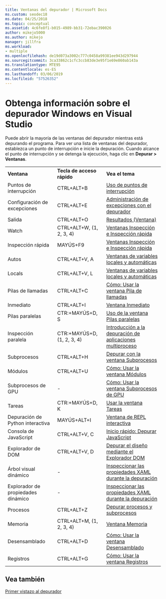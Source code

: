 ```yaml
---
title: Ventanas del depurador | Microsoft Docs
ms.custom: seodec18
ms.date: 04/25/2018
ms.topic: conceptual
ms.assetid: 4c6fe8f1-b015-4989-bb31-72ebac390026
author: mikejo5000
ms.author: mikejo
manager: jillfra
ms.workload:
- multiple
ms.openlocfilehash: de19d073a3002c777c0458a99381ee943d297944
ms.sourcegitcommit: 3ca33862c1cfc3ccb83de3e95f1e69e860ab143a
ms.translationtype: MTE95
ms.contentlocale: es-ES
ms.lasthandoff: 03/06/2019
ms.locfileid: "57526352"
---
```

# <a name="learn-about-debugger-windows-in-visual-studio"></a>Obtenga información sobre el depurador Windows en Visual Studio

Puede abrir la mayoría de las ventanas del depurador mientras está depurando el programa. Para ver una lista de ventanas del depurador, establezca un punto de interrupción e inicie la depuración. Cuando alcance el punto de interrupción y se detenga la ejecución, haga clic en **Depurar > Ventanas**.

||||
|-|-|-|
|**Ventana**|**Tecla de acceso rápido**|**Vea el tema**|
|Puntos de interrupción|CTRL+ALT+B|[Uso de puntos de interrupción](../debugger/using-breakpoints.md)|
|Configuración de excepciones|CTRL+ALT+E|[Administración de excepciones con el depurador](../debugger/managing-exceptions-with-the-debugger.md)|
|Salida|CTRL+ALT+O|[Resultados (Ventana)](../ide/reference/output-window.md)|
|Watch|CTRL+ALT+W, (1, 2, 3, 4)|[Ventanas Inspección e Inspección rápida](../debugger/watch-and-quickwatch-windows.md)|
|Inspección rápida|MAYÚS+F9|[Ventanas Inspección e Inspección rápida](../debugger/watch-and-quickwatch-windows.md)|
|Autos|CTRL+ALT+V, A|[Ventanas de variables locales y automáticas](../debugger/autos-and-locals-windows.md)|
|Locals|CTRL+ALT+V, L|[Ventanas de variables locales y automáticas](../debugger/autos-and-locals-windows.md)|
|Pilas de llamadas|CTRL+ALT+C|[Cómo: Usar la ventana Pila de llamadas](../debugger/how-to-use-the-call-stack-window.md)|
|Inmediato|CTRL+ALT+I|[Ventana Inmediato](../ide/reference/immediate-window.md)|
|Pilas paralelas|CTR:+MAYÚS+D, S|[Uso de la ventana Pilas paralelas](../debugger/using-the-parallel-stacks-window.md)|
|Inspección paralela|CTR:+MAYÚS+D, (1, 2, 3, 4)|[Introducción a la depuración de aplicaciones multiproceso](../debugger/get-started-debugging-multithreaded-apps.md)|
|Subprocesos|CTRL+ALT+H|[Depurar con la ventana Subprocesos](../debugger/how-to-use-the-threads-window.md)|
|Módulos|CTRL+ALT+U|[Cómo: Usar la ventana Módulos](../debugger/how-to-use-the-modules-window.md)|
|Subprocesos de GPU|-|[Cómo: Usar la ventana Subprocesos de GPU](../debugger/how-to-use-the-gpu-threads-window.md)|
|Tareas|CTR:+MAYÚS+D, K|[Usar la ventana Tareas](../debugger/using-the-tasks-window.md)|
|Depuración de Python interactiva|MAYÚS+ALT+I|[Ventana de REPL interactiva](../python/python-interactive-repl-in-visual-studio.md)|
|Consola de JavaScript|CTRL+ALT+V, C|[Inicio rápido: Depurar JavaScript](../debugger/quickstart-debug-javascript-using-the-console.md)|
|Explorador de DOM|CTRL+ALT+V, D|[Depurar el diseño mediante el Explorador DOM](/visualstudio/debugger/quickstart-debug-html-and-css)|
|Árbol visual dinámico|-|[Inspeccionar las propiedades XAML durante la depuración](../debugger/inspect-xaml-properties-while-debugging.md)|
|Explorador de propiedades dinámico|-|[Inspeccionar las propiedades XAML durante la depuración](../debugger/inspect-xaml-properties-while-debugging.md)|
|Procesos|CTRL+ALT+Z|[Depurar procesos y subprocesos](../debugger/debug-threads-and-processes.md)|
|Memoria|CTRL+ALT+M, (1, 2, 3, 4)|[Ventana Memoria](../debugger/memory-windows.md)|
|Desensamblado|CTRL+ALT+D|[Cómo: Usar la ventana Desensamblado](../debugger/how-to-use-the-disassembly-window.md)|
|Registros|CTRL+ALT+G|[Cómo: Usar la ventana Registros](../debugger/how-to-use-the-registers-window.md)|

## <a name="see-also"></a>Vea también

[Primer vistazo al depurador](../debugger/debugger-feature-tour.md)